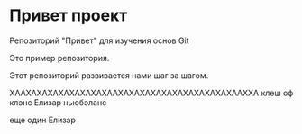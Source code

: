 # Привет проект

Репозиторий "Привет" для изучения основ Git

Это пример репозитория.

Этот репозиторий развивается нами шаг за шагом.

ХААХАХАХАХАХАХАХАХААХАХАХАХАХАХАХАХАХАХАХААХХА клеш оф клэнс Елизар ньюбэланс

еще один Елизар

